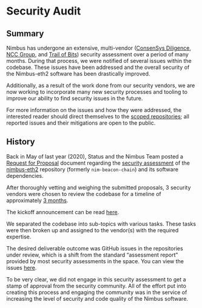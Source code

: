 # Security Audit

## Summary

Nimbus has undergone an extensive, multi-vendor ([ConsenSys Diligence](https://consensys.net/diligence/), [NCC Group](https://www.nccgroup.com/uk/), and [Trail of Bits](https://www.trailofbits.com/)) security assessment over a period of many months. During that process, we were notified of several issues within the codebase. These issues have been addressed and the overall security of the Nimbus-eth2 software has been drastically improved.

Additionally, as a result of the work done from our security vendors, we are now working to incorporate many new security processes and tooling to improve our ability to find security issues in the future.

For more information on the issues and how they were addressed, the interested reader should direct themselves to the [scoped repositories](https://github.com/status-im/nimbus-eth2/labels?q=audit); all reported issues and their mitigations are open to the public.

## History

Back in May of last year (2020), Status and the Nimbus Team posted a [Request for Proposal](https://our.status.im/nimbus-eth2-0-security-audit-request-for-proposal/) document regarding the [security assessment](https://our.status.im/what-is-a-security-audit-when-you-should-get-one-and-how-to-prepare/) of the [nimbus-eth2](https://github.com/status-im/nimbus-eth2) repository (formerly `nim-beacon-chain`) and its software dependencies.

After thoroughly vetting and weighing the submitted proposals, 3 security vendors  were chosen to review the codebase for a timeline of approximately [3 months](https://notes.status.im/7D73zDPyQxOUWw4ejEn6oQ?view#).

The kickoff announcement can be read [here](https://our.status.im/nimbus-beacon-chain-assessment-kickoff/).

We separated the codebase into sub-topics with various tasks. These tasks were then broken up and assigned to the vendor(s) with the required expertise.

The desired deliverable outcome was GitHub issues in the repositories under review, which is a shift from the standard “assessment report” provided by most security assessments in the space. You can view the issues [here](https://github.com/status-im/nimbus-eth2/labels?q=audit).

To be very clear, we did not engage in this security assessment to get a stamp of approval from the security community. All of the effort put into creating this process and engaging the community was in the service of increasing the level of security and code quality of the Nimbus software.


